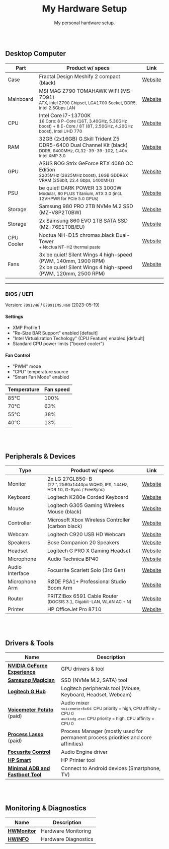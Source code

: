 <div align="center">

# My Hardware Setup

My personal hardware setup.

</div>

<br><br>

## Desktop Computer

| Part       | Product w/ specs                                                                                                                                   | Link                                                                                                                                             |
| ---------- | -------------------------------------------------------------------------------------------------------------------------------------------------- | ------------------------------------------------------------------------------------------------------------------------------------------------ |
| Case       | Fractal Design Meshify 2 compact (black)                                                                                                           | [Website](https://www.fractal-design.com/products/cases/meshify/meshify-2-compact)                                                               |
| Mainboard  | MSI MAG Z790 TOMAHAWK WIFI (MS-7D91)<br><small>ATX, Intel Z790 Chipset, LGA1700 Socket, DDR5, Intel 2.5Gbps LAN</small>                            | [Website](https://de.msi.com/Motherboard/MAG-Z790-TOMAHAWK-WIFI)                                                                                 |
| CPU        | Intel Core i7-13700K<br><small>16 Core: 8 P-Core (16T, 3.40GHz, 5.30GHz boost) + 8 E-Core / 8T (8T, 2.50GHz, 4.20GHz boost), Intel UHD 770</small> | [Website](https://www.intel.de/content/www/de/de/products/sku/230500/intel-core-i713700k-processor-30m-cache-up-to-5-40-ghz/specifications.html) |
| RAM        | 32GB (2x16GB) G.Skill Trident Z5 DDR5-6400 Dual Channel Kit (black)<br><small>DDR5, 6400MHz, CL32-39-39-102, 1.40V, Intel XMP 3.0</small>          | [Website](https://www.gskill.com/product/165/371/1642064625/F5-6400J3239G16GX2-TZ5K-F5-6400J3239G16GA2-TZ5K)                                     |
| GPU        | ASUS ROG Strix GeForce RTX 4080 OC Edition<br><small>2205MHz (2625MHz boost), 16GB GDDR6X VRAM (256bit, 22.4 Gbps, 1400MHz)</smal>                 | [Website](https://rog.asus.com/de/graphics-cards/graphics-cards/rog-strix/rog-strix-rtx4080-o16g-gaming-model)                                   |
| PSU        | be quiet! DARK POWER 13 1000W<br><small>Modular, 80 PLUS Titanium, ATX 3.0 (incl. 12VHPWR for PCIe 5.0 GPUs)</small>                               | [Website](https://www.bequiet.com/de/powersupply/4046)                                                                                           |
| Storage    | Samsung 980 PRO 2TB NVMe M.2 SSD (MZ-V8P2T0BW)                                                                                                     | [Website](https://www.samsung.com/de/memory-storage/nvme-ssd/980-pro-2tb-nvme-pcie-gen-4-mz-v8p2t0bw/)                                           |
| Storage    | 2x Samsung 860 EVO 1TB SATA SSD (MZ-76E1T0B/EU)                                                                                                    | [Website](https://www.samsung.com/de/memory-storage/860-evo-sata-3-2-5-inch-ssd/MZ-76E1T0BEU)                                                    |
| CPU Cooler | Noctua NH-D15 chromax.black Dual-Tower<br><small>+ Noctua NT-H2 thermal paste</small>                                                              | [Website](https://noctua.at/en/nh-d15-chromax-black)                                                                                             |
| Fans       | 3x be quiet! Silent Wings 4 high-speed (PWM, 140mm, 1900 RPM)<br>2x be quiet! Silent Wings 4 high-speed (PWM, 120mm, 2500 RPM)                     | [Website](https://www.bequiet.com/de/casefans/silent-wings-4/3696)                                                                               |

---

### BIOS / UEFI

Version: `7D91vH6` / `E7D91IMS.H60` (2023-05-19)

#### Settings

- XMP Profile 1
- "Re-Size BAR Support" enabled [default]
- "Intel Virtualization Techology" (CPU Feature) enabled [default]
- Standard CPU power limits ("boxed cooler")

#### Fan Control

- "PWM" mode
- "CPU" temperature source
- "Smart Fan Mode" enabled

| Temperature | Fan speed |
| ----------- | --------- |
| 85°C        | 100%      |
| 70°C        | 63%       |
| 55°C        | 38%       |
| 40°C        | 13%       |

<br><br>

## Peripherals & Devices

| Type            | Product w/ specs                                                                                  | Link                                                                                                                      |
| --------------- | ------------------------------------------------------------------------------------------------- | ------------------------------------------------------------------------------------------------------------------------- |
| Monitor         | 2x LG 27GL850-B<br><small>(27'', 2560x1440px WQHD, IPS, 144Hz, HDR 10, G-Sync / FreeSync)</small> | [Website](https://www.lg.com/de/monitore/lg-27GL850-B)                                                                    |
| Keyboard        | Logitech K280e Corded Keyboard                                                                    | [Website](https://www.logitech.com/de-de/product/corded-keyboard-k280e-business)                                          |
| Mouse           | Logitech G305 Gaming Wireless Mouse (black)                                                       | [Website](https://www.logitechg.com/de-de/products/gaming-mice/g305-lightspeed-wireless-gaming-mouse.910-005282.html)     |
| Controller      | Microsoft Xbox Wireless Controller (carbon black)                                                 | [Website](https://www.xbox.com/de-DE/accessories/controllers/xbox-wireless-controller)                                    |
| Webcam          | Logitech C920 USB HD Webcam                                                                       | [Website](https://www.logitech.com/de-de/product/hd-pro-webcam-c920)                                                      |
| Speakers        | Bose Companion 20 Speakers                                                                        | [Website](https://www.bose.de/de_de/products/speakers/stereo_speakers/companion-20-multimedia-speaker-system.html)        |
| Headset         | Logitech G PRO X Gaming Headset                                                                   | [Website](https://www.logitechg.com/de-de/products/gaming-audio/pro-x-gaming-headset-blue-voice-mic-tech.981-000818.html) |
| Microphone      | Audio Technica BP40                                                                               | [Website](https://www.audio-technica.com/de-de/bp40)                                                                      |
| Audio Interface | Focusrite Scarlett Solo (3rd Gen)                                                                 | [Website](https://focusrite.com/de/audio-interface/scarlett/scarlett-solo)                                                |
| Microphone Arm  | RØDE PSA1+ Professional Studio Boom Arm                                                           | [Website](https://rode.com/de/accessories/stands-bars/psa1-plus)                                                          |
| Router          | FRITZ!Box 6591 Cable Router<br><small>(DOCSIS 3.1, Gigabit-LAN, WLAN AC + N)</small>              | [Website](https://avm.de/produkte/fritzbox/fritzbox-6591-cable/)                                                          |
| Printer         | HP OfficeJet Pro 8710                                                                             | [Website](https://support.hp.com/de-de/drivers/selfservice/hp-officejet-pro-8710-all-in-one-printer-series/7902014)       |

<br><br>

## Drivers & Tools

| Name                                                                                                      | Description                                                                                                                                                          |
| --------------------------------------------------------------------------------------------------------- | -------------------------------------------------------------------------------------------------------------------------------------------------------------------- |
| **[NVIDIA GeForce Experience](https://www.nvidia.com/de-de/geforce/geforce-experience)**                  | GPU drivers & tool                                                                                                                                                   |
| **[Samsung Magician](https://www.samsung.com/semiconductor/minisite/ssd/download/tools)**                 | SSD (NVMe M.2, SATA) tool                                                                                                                                            |
| **[Logitech G Hub](https://www.logitechg.com/de-de/innovation/g-hub.html)**                               | Logitech peripherals tool (Mouse, Keyboard, Headset, Webcam)                                                                                                         |
| **[Voicemeter Potato](https://vb-audio.com/Voicemeeter/potato.htm)** (paid)                               | Audio mixer<br><small>`voicemeter8x64`: CPU priority = high, CPU affinity = CPU 0</small><br><small>`audiodg.exe`: CPU priority = high, CPU affinity = CPU 0</small> |
| **[Process Lasso](https://bitsum.com/)** (paid)                                                           | Process Manager (mostly used for permanent process priorities and core affinities)                                                                                   |
| **[Focusrite Control](https://downloads.focusrite.com/focusrite/scarlett-3rd-gen/scarlett-solo-3rd-gen)** | Audio Engine driver                                                                                                                                                  |
| **[HP Smart](https://www.hpsmart.com/at/de)**                                                             | HP Printer tool                                                                                                                                                      |
| **[Minimal ADB and Fastboot Tool](https://androidmtk.com/download-minimal-adb-and-fastboot-tool)**        | Connect to Android devices (Smartphone, TV)                                                                                                                          |

<br><br>

## Monitoring & Diagnostics

| Name                                                            | Description          |
| --------------------------------------------------------------- | -------------------- |
| **[HWMonitor](https://www.cpuid.com/softwares/hwmonitor.html)** | Hardware Monitoring  |
| **[HWiNFO](https://www.hwinfo.com/)**                           | Hardware Diagnostics |
